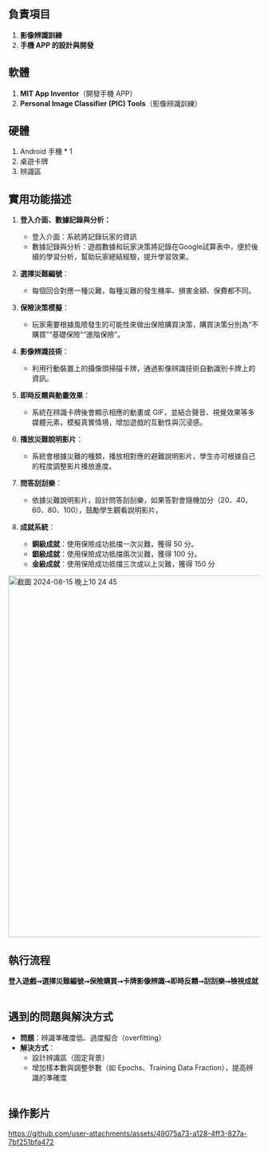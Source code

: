 ## 負責項目

1. **影像辨識訓練**
2. **手機 APP 的設計與開發**

## 軟體

1. **MIT App Inventor**（開發手機 APP）
2. **Personal Image Classifier (PIC) Tools**（影像辨識訓練）

## 硬體

1. Android 手機 * 1
2. 桌遊卡牌
3. 辨識區

## 實用功能描述

1. **登入介面、數據記錄與分析：**
   - 登入介面：系統將記錄玩家的資訊
   - 數據記錄與分析：遊戲數據和玩家決策將記錄在Google試算表中，便於後續的學習分析，幫助玩家總結經驗，提升學習效果。

2. **選擇災難編號**：
   - 每個回合對應一種災難，每種災難的發生機率、損害金額、保費都不同。

3. **保險決策模擬**：
   - 玩家需要根據風險發生的可能性來做出保險購買決策，購買決策分別為“不購買”“基礎保險”“進階保險”。

4. **影像辨識技術**：
   - 利用行動裝置上的攝像頭掃描卡牌，通過影像辨識技術自動識別卡牌上的資訊。

5. **即時反饋與動畫效果**：
   - 系統在辨識卡牌後會顯示相應的動畫或 GIF，並結合聲音、視覺效果等多媒體元素，模擬真實情境，增加遊戲的互動性與沉浸感。
     
6. **播放災難說明影片**：
   - 系統會根據災難的種類，播放相對應的避難說明影片，學生亦可根據自己的程度調整影片播放進度。

7. **問答刮刮樂**：
   - 依據災難說明影片，設計問答刮刮樂，如果答對會隨機加分（20、40、60、80、100），鼓勵學生觀看說明影片。

8. **成就系統**：
   - **銅級成就**：使用保險成功抵擋一次災難，獲得 50 分。
   - **銀級成就**：使用保險成功抵擋兩次災難，獲得 100 分。
   - **金級成就**：使用保險成功抵擋三次或以上災難，獲得 150 分
     
<img width="725" alt="截圖 2024-08-15 晚上10 24 45" src="https://github.com/user-attachments/assets/b04ae5e4-24e7-48d1-b57f-358bce583a60">

## 執行流程

**登入遊戲⭢選擇災難編號⭢保險購買⭢卡牌影像辨識⭢即時反饋⭢刮刮樂⭢檢視成就**
<br><br/>

## 遇到的問題與解決方式

- **問題**：辨識準確度低、過度擬合（overfitting）
- **解決方式**：
  - 設計辨識區（固定背景）
  - 增加樣本數與調整參數（如 Epochs、Training Data Fraction），提高辨識的準確度
<br><br/>
## 操作影片

https://github.com/user-attachments/assets/49075a73-a128-4ff3-827a-7bf251bfa472

